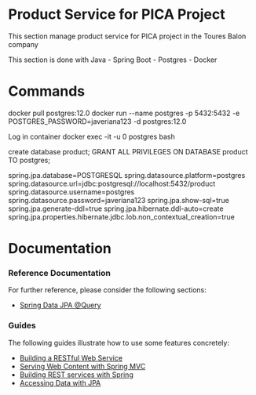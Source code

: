 # Product Service for PICA Project

This section manage product service for PICA project in the Toures Balon company 

This section is done with Java - Spring Boot - Postgres - Docker

# Commands

docker pull postgres:12.0
docker run --name postgres -p 5432:5432 -e POSTGRES_PASSWORD=javeriana123 -d postgres:12.0

Log in container
docker exec -it -u 0 postgres bash

create database product;
GRANT ALL PRIVILEGES ON DATABASE product TO postgres;

spring.jpa.database=POSTGRESQL
spring.datasource.platform=postgres
spring.datasource.url=jdbc:postgresql://localhost:5432/product
spring.datasource.username=postgres
spring.datasource.password=javeriana123
spring.jpa.show-sql=true
spring.jpa.generate-ddl=true
spring.jpa.hibernate.ddl-auto=create
spring.jpa.properties.hibernate.jdbc.lob.non_contextual_creation=true



# Documentation

### Reference Documentation
For further reference, please consider the following sections:

* [Spring Data JPA @Query](https://www.baeldung.com/spring-data-jpa-query)

### Guides

The following guides illustrate how to use some features concretely:

* [Building a RESTful Web Service](https://spring.io/guides/gs/rest-service/)
* [Serving Web Content with Spring MVC](https://spring.io/guides/gs/serving-web-content/)
* [Building REST services with Spring](https://spring.io/guides/tutorials/bookmarks/)
* [Accessing Data with JPA](https://spring.io/guides/gs/accessing-data-jpa/)

